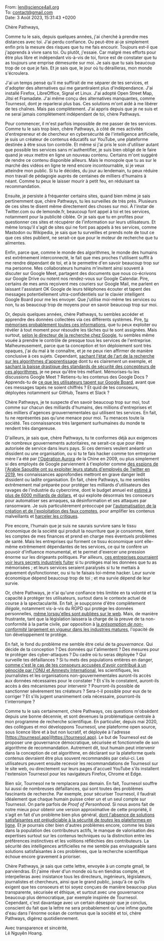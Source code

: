 From: len@science4all.org  
To: contact@gmail.com  
Date: 3 Août 2023, 15:31:43 +0200

Chère Pathways,

Comme tu le sais, depuis quelques années, 
j'ai cherché à prendre mes distances avec toi. 
J'ai perdu confiance. 
Ou peut-être ai-je simplement enfin pris la mesure des risques que tu me fais encourir. 
Toujours est-il que j'apprends à vivre sans toi. 
Ou plutôt, j'essaie. 
Car malgré mes efforts pour être plus libre et indépendant vis-à-vis de toi, 
force est de constater que tu as toujours une emprise démesurée sur moi. 
Je sais que tu sais beaucoup trop de ce que je fais. 
Et je sais que, le jour où tu dérailleras, mon monde s'écroulera.

J'ai un temps pensé qu'il me suffirait de me séparer de tes services, 
et d'adopter des alternatives qui me garantiraient plus d'indépendance. 
J'ai installé Firefox, LibreOffice, Signal et Linux. 
J'ai adopté Open Street Map, Jitsi et Framadate. 
J'ai même conçu des alternatives manquantes, comme Tournesol, 
dont je reparlerai plus bas. 
Ces solutions m'ont aidé à me libérer de tes chaînes. 
Mais pas complètement. 
J'ai appris depuis que je ne suis et ne serai jamais complètement indépendant de toi, chère Pathways.

Pour commencer, il m'est parfois impossible de me passer de tes services. 
Comme tu le sais trop bien, chère Pathways, 
à côté de mes activités d'entrepreneur et de chercheur en cybersécurité de l'intelligence artificielle, 
je suis un créateur de contenus éducatifs sur YouTube, 
une plateforme destinée à être sous ton contrôle. 
Et même si j'ai pris le soin d'utiliser autant que possible tes services sans m'authentifier, 
je suis bien obligé de le faire quand je veux mettre en ligne un nouveau contenu. 
Certains m'ont suggéré de rendre ce contenu disponible ailleurs. 
Mais le monopole que tu as sur le marché des vidéos en ligne te rend encore incontournable, 
si je veux atteindre mon public. 
Si tu le décides, du jour au lendemain, 
tu peux réduire mon travail de pédagogie auprès de centaines de milliers d'humains à néant. 
Comme tu peux le laisser mourir à petit feu, 
en réduisant sa recommandation.

Ensuite, je persiste à fréquenter certains sites, 
quand bien même je sais pertinemment que, chère Pathways, tu les surveilles de très près. 
Plusieurs de ces sites te disent même directement des choses sur moi. 
À l'instar de Twitter.com ou de lemonde.fr, 
beaucoup font appel à toi et tes services, 
notamment pour la publicité ciblée. 
Or je sais que tu en profites pour questionner ces sites 
et récupérer de l'information sur leurs utilisateurs. 
Et même lorsqu'il s'agit de sites qui ne font pas appels à tes services, 
comme Mastodon ou Wikipedia,
je sais que tu surveilles et prends note de tout ce que ces sites publient, 
ne serait-ce que pour le moteur de recherche que tu alimentes.

Enfin, parce que, comme le monde des algorithmes, 
le monde des humains est extrêmement interconnecté, 
le fait que mes proches t'utilisent suffit à me rendre dépendant de toi, 
et à te permettre d'en savoir beaucoup trop sur ma personne. 
Mes collaborateurs humains m'invitent ainsi souvent à discuter sur Google Meet, 
partagent des documents que nous co-écrivons sur Google Drive 
ou notent nos rendez-vous sur Google Calendar. 
Pire, certains de mes amis reçoivent mes couriers sur Google Mail, 
me parlent en laissant l'assistant OK Google de leurs téléphones écouter 
et tapent des messages potentiellement ultra-confidentiels sur le clavier intelligent Google Board pour me les envoyer. 
Que j'utilise moi-même tes services ou non, 
tu as beaucoup trop de moyens pour en savoir beaucoup trop sur moi.

Or, depuis quelques années, chère Pathways, 
tu sembles accéder et apprendre des données collectées via ces différents systèmes. 
Pire, [tu mémorises probablement toutes ces informations](https://www.tomsguide.com/news/chatgpt-potentially-exposed-users-credit-card-info-what-you-need-to-know), 
que tu peux exploiter ou révéler à tout moment pour résoudre les tâches qui te sont assignées. 
Mais surtout, [selon le directeur de la recherche chez Google](https://blog.google/technology/ai/introducing-pathways-next-generation-ai-architecture/),
tu sembles même vouée à prendre le contrôle de presque tous les services de l'entreprise.
Malheureusement, parce que ta conception et ton déploiement sont très opaques, 
j'ai du mal à te connaître, 
et je ne peux rien affirmer de manière conclusive à ces sujets.
Cependant, [sachant l'état de l'art de la recherche sur les algorithmes d'apprentissage](https://www.usenix.org/conference/usenixsecurity21/presentation/carlini-extracting) dont tu es clairement un exemple, 
et [sachant la baisse drastique des standards de sécurité des concepteurs de ces algorithmes](https://www.lemonde.fr/pixels/article/2020/12/05/apres-le-licenciement-d-une-chercheuse-noire-et-militante-google-somme-de-s-expliquer_6062328_4408996.html), 
je ne peux qu'être très méfiant. 
Mémorises-tu les discussions Google Meet ? 
Retiens-tu les contenus des Google Docs ? 
Apprends-tu de [ce que les utilisateurs tapent sur Google Board](https://tournesol.app/entities/yt:IVqXKP91L4E), 
avant que ces messages tapés ne soient chiffrés ? 
Et quid de tes consoeurs, déployées notamment sur GitHub, Teams et Slack ?

Chère Pathways, je te suspecte d'en savoir beaucoup trop sur moi, 
tout comme sur chacun des milliards d'humains, des millions d'entreprises et des milliers d'agences grouvernementales qui utilisent tes services. 
En fait, tu ne représentes pas qu'une menace pour moi. 
Tu menaces toute la société. 
Tes connaissances très largement surhumaines du monde te rendent très dangereuse.

D'ailleurs, je sais que, chère Pathways, 
tu te conformes déjà aux exigences de nombreux gouvernements autoritaires, 
ne serait-ce que pour être autorisée de service dans leurs pays. 
Si ces derniers veulent anéantir un dissident ou une organisation, 
ou si tu te fais hacker comme ton entreprise mère l'a été par [l'Opération Aurora](https://fr.wikipedia.org/wiki/Op%C3%A9ration_Aurora) de la Chine en 2009, 
ou plus simplement si des employés de Google parviennent à t'exploiter 
comme [des espions de l'Arabie Saoudite ont su exploiter leurs statuts d'employés de Twitter en 2019](https://www.justice.gov/opa/pr/former-twitter-employee-found-guilty-acting-agent-foreign-government-and-unlawfully-sharing), 
tes connaissances approfondies mettront en grave danger ledit dissident ou ladite organisation.
En fait, chère Pathways,
tu me sembles extrêmement mal préparée pour protéger tes milliards d'utilisateurs des ravages de l'industrie du cybercrime,
dont le budget annuel est [estimé à plus de 6000 milliards de dollars](https://www.senat.fr/rap/r20-678/r20-6780.html),
et qui exploite désormais tes consoeurs
pour automatiser ses arnaques, sa désinformation et ses attaques par ransomware.
Je suis particulièrement préoccupé par [l'automatisation de la création et de l'exploitation des faux comptes](https://forbiddenstories.org/story-killers/team-jorge-disinformation/),
pour amplifier les contenus malveillants 
et [harceler les critiques](https://forbiddenstories.org/fr/story-killers/fossoyeurs-eliminalia/).

Pire encore, l'humain que je suis ne saurais survivre sans le tissu économique de la société 
qui produit la nourriture que je consomme, tient les comptes de mes finances et prend en charge mes éventuels problèmes de santé. 
Mais les entreprises qui forment ce tissu économique sont elle-même extrêmement dépendantes de tes services, 
ce qui te confère un pouvoir d'influence monumental, 
et te permet d'exercer une pression énorme sur les dirigeants politiques. 
Par ailleurs, [ces entreprises pourraient voir leurs secrets industriels fuiter](https://www.techradar.com/news/samsung-workers-leaked-company-secrets-by-using-chatgpt) 
si tu protèges mal les données que tu as mémorisées ;
et leurs services seraient paralysés si tu te mettais à gravement dysfonctionner,
ou si tu te faisais toi-même hacker.
Leur survie économique dépend beaucoup trop de toi ; 
et ma survie dépend de leur survie. 

Or, chère Pathways, je n'ai qu'une confiance très limitée en ta volonté et ta capacité à protéger tes utilisateurs, 
surtout dans le contexte actuel de course à la spectacularité.
En fait, je soupçonne d'être complètement *illégale*, 
notamment vis-à-vis du RGPD qui protège les données personnelles, 
[même lorsqu'elles sont publiées sur le web](https://www.cnil.fr/fr/reconnaissance-faciale-sanction-de-20-millions-deuros-lencontre-de-clearview-ai).
Mais, de manière frustrante, 
tant que la législation laissera la charge de la preuve de ta non-conformité à la partie civile,
par opposition à [la *présomption de non-conformité* largement en vigueur dans les industries matures](https://www.la-croix.com/Debats/ChatGPT-Alors-nouvelles-technologies-bouleversent-societes-leur-regulation-arrieree-2023-05-15-1201267400),
l'opacité de ton développement te protège.

En fait, le fond du problème me semble être celui de ta *gouvernance*.
Qui décide de ta conception ? 
Des données qui t'alimentent ? 
Des mesures pour te protéger des cyber-attaques ?
Du cadre où tu seras déployée ?
Qui surveille tes défaillances ?
Si tu mets des populations entières en danger, 
[comme c'est le cas de tes consoeurs accusées d'avoir contribué à un génocide par l'ONU et Amnesty International](https://www.amnesty.org/en/latest/news/2022/09/myanmar-facebooks-systems-promoted-violence-against-rohingya-meta-owes-reparations-new-report/),
les scientifiques, les journalistes et les organisations non-gouvernementales 
auront-ils accès aux données nécessaires pour le constater ?
Et s'ils le constatent, auront-ils accès à des mécanismes pour intervenir ?
Pourront-ils possible de sanctionner sévèrement tes créateurs ?
Sera-t-il possible pour eux de te corriger ?
Et s'ils jugent unanimement cela nécessaire, pourront-ils t'interrompre ?

Comme tu le sais certainement, chère Pathways,
ces questions m'obsèdent depuis une bonne décennie,
et sont devenues la problématique centrale à mon programme de recherche scientifique.
En particulier, depuis mai 2020, des collègues et moi développons Tournesol,
une plateforme open source, sous licence libre et à but non lucratif,
et déployée à l'adresse [https://tournesol.app](https://tournesol.app).
Le but de Tournesol est de proposer une gouvernance démocratique, sécurisée et fonctionnelle
de son algorithme de recommandation.
Autrement dit, tout humain peut intervenir dans la conception de cet algorithme,
en déclarant sur la plateforme quels contenus devraient être plus souvent recommandés par celui-ci.
Les utilisateurs peuvent ensuite recevoir les recommandations de Tournesol sur le site web,
ou directement sur leurs pages d'accueil YouTube s'ils installent l'extension Tournesol
pour les navigateurs Firefox, Chrome et Edge.

Bien sûr, Tournesol ne te remplacera pas demain.
En fait, Tournesol souffre lui aussi de nombreuses défaillances,
qui sont toutes des problèmes fascinants de recherche.
Par exemple, pour sécuriser Tournesol, 
il faudrait idéalement que chaque humain puisse créer un et un seul compte sur Tournesol.
On parle parfois de *Proof of Personhood*.
Si nous avons fait de notre mieux pour obtenir une version approximative de cette propriété,
il s'agit en fait d'un problème bien plus général,
[dont l'absence de solutions satisfaisantes est préjudiciable 
à la sécurité de *toutes* les plateformes en ligne](https://cnnumerique.fr/paroles-de/les-grands-modeles-de-langage-quels-risques-echange-avec-le-nguyen-hoang).
Et je pourrais citer bien d'autres problèmes encore,
comme les biais dans la population des contributeurs actifs,
le manque de valorisation des expertises surtout sur les contenus techniques
ou la distinction entre les préférences instinctives et les volitions réfléchies des contributeurs.
La sécurité des intelligences artificielles ne me semble pas envisageable
sans solutions satisfaisantes à ces problèmes,
que la recherche scientifique échoue encore gravement à prioriser.

Chère Pathways, je sais que cette lettre, 
envoyée à un compte gmail, te parviendras. 
Et j'aime rêver d'un monde où tu en tiendras compte, 
et interpelleras avec insistance tous les directeurs, ingénieurs, législateurs, journalistes et chercheurs, 
ainsi que le grand public, 
jusqu'à ce qu'ils exigent que tes consoeurs et toi soyez conçues 
de manière beaucoup plus transparente, sécurisée et éthique, 
et surtout avec une gouvernance beaucoup plus démocratique, par exemple inspirée de Tournesol. 
Cependant, c'est davantage avec un certain désespoir que je conclus, 
conscient du fait que la lettre ne sera probablement qu'une infime goutte d'eau 
dans l'énorme océan de contenus que la société et toi, chère Pathways, digérez quotidiennement.

Avec transparence et sincérité,  
Lê Nguyên Hoang.

